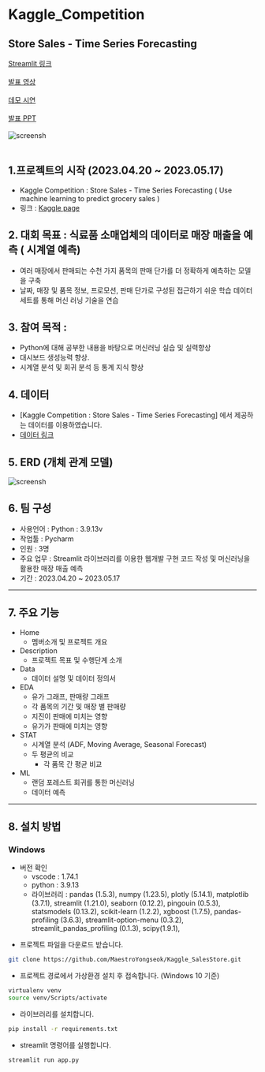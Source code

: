 # Kaggle_Competition
## Store Sales - Time Series Forecasting

[Streamlit 링크](https://maestroyongseok-kaggle-storesales-app-1yt5gg.streamlit.app/) <br/><br/>
[발표 영상](https://youtu.be/0oyoY8s4few) <br/><br/>
[데모 시연](https://github.com/MaestroYongseok/Kaggle_SalesStore/blob/main/video/dashboard.avi) <br/><br/>
[발표 PPT](https://github.com/MaestroYongseok/Kaggle_SalesStore/blob/main/storeSales.pdf) <br/><br/>
![screensh](https://github.com/MaestroYongseok/Kaggle_StoreSales/tree/main/img/main.jpg)<br/><br/>

## 1.프로젝트의 시작 (2023.04.20 ~ 2023.05.17)
- Kaggle Competition : Store Sales - Time Series Forecasting ( Use machine learning to predict grocery sales )
- 링크 : [Kaggle page](https://www.kaggle.com/c/store-sales-time-series-forecasting)
 
## 2. 대회 목표 : 식료품 소매업체의 데이터로 매장 매출을 예측 ( 시계열 예측)
- 여러 매장에서 판매되는 수천 가지 품목의 판매 단가를 더 정확하게 예측하는 모델을 구축
- 날짜, 매장 및 품목 정보, 프로모션, 판매 단가로 구성된 접근하기 쉬운 학습 데이터 세트를 통해 머신 러닝 기술을 연습

## 3. 참여 목적 :
- Python에 대해 공부한 내용을 바탕으로 머신러닝 실습 및 실력향상
- 대시보드 생성능력 향상.
- 시계열 분석 및 회귀 분석 등 통계 지식 향상

## 4. 데이터
- \[Kaggle Competition : Store Sales - Time Series Forecasting] 에서 제공하는 데이터를 이용하였습니다.
- [데이터 링크](https://www.kaggle.com/competitions/store-sales-time-series-forecasting/data)

## 5. ERD (개체 관계 모델)
![screensh](https://github.com/MaestroYongseok/Kaggle_SalesStore/blob/main/img/erd.jpg)

## 6. 팀 구성
- 사용언어 : Python : 3.9.13v
- 작업툴 : Pycharm
- 인원 : 3명
- 주요 업무 : Streamlit 라이브러리를 이용한 웹개발 구현 코드 작성 및 머신러닝을 활용한 매장 매출 예측
- 기간 : 2023.04.20 ~ 2023.05.17
***

## 7. 주요 기능
- Home
  + 멤버소개 및 프로젝트 개요
- Description
  + 프로젝트 목표 및 수행단계 소개
- Data
  + 데이터 설명 및 데이터 정의서 
- EDA
  + 유가 그래프, 판매량 그래프  
  + 각 품목의 기간 및 매장 별 판매량
  + 지진이 판매에 미치는 영향
  + 유가가 판매에 미치는 영향
- STAT
  + 시계열 분석 (ADF, Moving Average, Seasonal Forecast)
  + 두 평균의 비교
    * 각 품목 간 평균 비교 
- ML
  + 랜덤 포레스트 회귀를 통한 머신러닝
  + 데이터 예측
***

## 8. 설치 방법
### Windows
+ 버전 확인
    - vscode : 1.74.1
    - python : 3.9.13
    - 라이브러리 : pandas (1.5.3), numpy (1.23.5), plotly (5.14.1), matplotlib (3.7.1), streamlit (1.21.0), seaborn (0.12.2), pingouin (0.5.3), statsmodels (0.13.2), scikit-learn (1.2.2), xgboost (1.7.5), pandas-profiling (3.6.3), streamlit-option-menu (0.3.2), streamlit_pandas_profiling (0.1.3), scipy(1.9.1), 


- 프로젝트 파일을 다운로드 받습니다. 

```bash
git clone https://github.com/MaestroYongseok/Kaggle_SalesStore.git
```

- 프로젝트 경로에서 가상환경 설치 후 접속합니다. (Windows 10 기준)
```bash
virtualenv venv
source venv/Scripts/activate
```

- 라이브러리를 설치합니다. 
```bash
pip install -r requirements.txt
```

- streamlit 명령어를 실행합니다. 
```bash
streamlit run app.py
```

